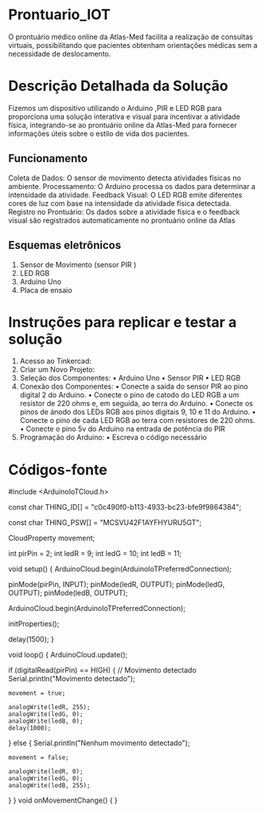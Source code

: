 # Prontuario_IOT
O prontuário médico online da Atlas-Med facilita a realização de consultas virtuais, possibilitando que pacientes obtenham orientações médicas sem a necessidade de deslocamento.


# Descrição Detalhada da Solução
Fizemos um dispositivo utilizando o Arduino ,PIR e LED RGB para proporciona uma solução interativa e visual para incentivar a atividade física, integrando-se ao prontuário  online da Atlas-Med para fornecer informações úteis sobre o estilo de vida dos pacientes.

## Funcionamento

Coleta de Dados:
O sensor de movimento detecta atividades físicas no ambiente.
Processamento:
O Arduino processa os dados para determinar a intensidade da atividade.
Feedback Visual:
O LED RGB emite diferentes cores de luz com base na intensidade da atividade física detectada.
Registro no Prontuário:
Os dados sobre a atividade física e o feedback visual são registrados automaticamente no prontuário online da Atlas 

## Esquemas eletrônicos

1.	Sensor de Movimento (sensor PIR )
2.	LED RGB
3.	Arduino Uno
4.	Placa de ensaio

# Instruções para replicar e testar a solução

1.	Acesso ao Tinkercad:
2.	Criar um Novo Projeto:
3.	Seleção dos Componentes:
•	Arduino Uno
•	Sensor PIR
•	LED RGB 
5.	Conexão dos Componentes:
•	Conecte a saída do sensor PIR ao pino digital 2 do Arduino.
•	Conecte o pino de catodo do LED RGB a um resistor de 220 ohms e, em seguida, ao terra do Arduino.
•	Conecte os pinos de ánodo dos LEDs RGB aos pinos digitais 9, 10 e 11 do Arduino.
•	Conecte o pino de cada LED RGB ao terra com resistores de 220 ohms.
•	Conecte o pino 5v do Arduino na entrada de potência do PIR
6.  Programação do Arduino:
•	Escreva o código necessário 

# Códigos-fonte

#include <ArduinoIoTCloud.h>

const char THING_ID[] = "c0c490f0-b113-4933-bc23-bfe9f9864384";

const char THING_PSW[] = "MCSVU42F1AYFHYURU5GT";

CloudProperty<bool> movement;

int pirPin = 2;
int ledR = 9;
int ledG = 10;
int ledB = 11;

void setup() {
  ArduinoCloud.begin(ArduinoIoTPreferredConnection);

  pinMode(pirPin, INPUT);
  pinMode(ledR, OUTPUT);
  pinMode(ledG, OUTPUT);
  pinMode(ledB, OUTPUT);

  ArduinoCloud.begin(ArduinoIoTPreferredConnection);

  initProperties();

  delay(1500);
}

void loop() {
  ArduinoCloud.update();

  if (digitalRead(pirPin) == HIGH) {
    // Movimento detectado
    Serial.println("Movimento detectado");

    movement = true;

    analogWrite(ledR, 255);
    analogWrite(ledG, 0);
    analogWrite(ledB, 0);
    delay(1000);
  } else {
    Serial.println("Nenhum movimento detectado");

    movement = false;

    analogWrite(ledR, 0);
    analogWrite(ledG, 0);
    analogWrite(ledB, 255);
  }
}
void onMovementChange()  {
}





